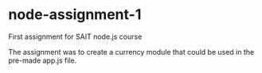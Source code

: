 # node-assignment-1
First assignment for SAIT node.js course

The assignment was to create a currency module that could be used in the pre-made app.js file. 
